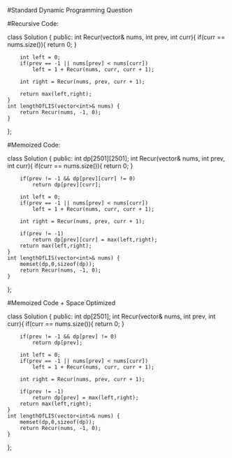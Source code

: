 ​#Standard Dynamic Programming Question

#Recursive Code:

class Solution {
public:
    int Recur(vector<int>& nums, int prev, int curr){
        if(curr == nums.size()){
            return 0;
        }
        
        int left = 0;
        if(prev == -1 || nums[prev] < nums[curr])
            left = 1 + Recur(nums, curr, curr + 1);
        
        int right = Recur(nums, prev, curr + 1);
        
        return max(left,right);
    }
    int lengthOfLIS(vector<int>& nums) {
        return Recur(nums, -1, 0);
    }
};
  
  
  
#Memoized Code: 
  
class Solution {
public:
    int dp[2501][2501];
    int Recur(vector<int>& nums, int prev, int curr){
        if(curr == nums.size()){
            return 0;
        }
        
        if(prev != -1 && dp[prev][curr] != 0)
            return dp[prev][curr];
        
        int left = 0;
        if(prev == -1 || nums[prev] < nums[curr])
            left = 1 + Recur(nums, curr, curr + 1);
        
        int right = Recur(nums, prev, curr + 1);
        
        if(prev != -1)        
            return dp[prev][curr] = max(left,right);
        return max(left,right);
    }
    int lengthOfLIS(vector<int>& nums) {
        memset(dp,0,sizeof(dp));
        return Recur(nums, -1, 0);
    }
};
  
#Memoized Code + Space Optimized
  
class Solution {
public:
    int dp[2501];
    int Recur(vector<int>& nums, int prev, int curr){
        if(curr == nums.size()){
            return 0;
        }
        
        if(prev != -1 && dp[prev] != 0)
            return dp[prev];
        
        int left = 0;
        if(prev == -1 || nums[prev] < nums[curr])
            left = 1 + Recur(nums, curr, curr + 1);
        
        int right = Recur(nums, prev, curr + 1);
        
        if(prev != -1)        
            return dp[prev] = max(left,right);
        return max(left,right);
    }
    int lengthOfLIS(vector<int>& nums) {
        memset(dp,0,sizeof(dp));
        return Recur(nums, -1, 0);
    }
};
